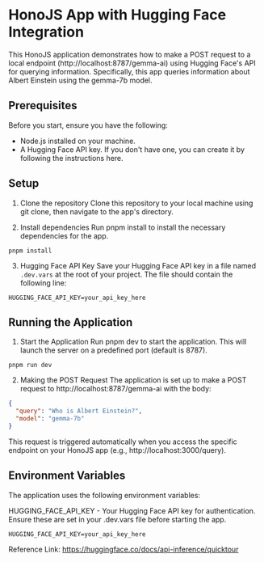 # HonoJS App with Hugging Face Integration

This HonoJS application demonstrates how to make a POST request to a local endpoint (http://localhost:8787/gemma-ai) using Hugging Face's API for querying information. Specifically, this app queries information about Albert Einstein using the gemma-7b model.

## Prerequisites

Before you start, ensure you have the following:

- Node.js installed on your machine.
- A Hugging Face API key. If you don't have one, you can create it by following the instructions here.

## Setup

1. Clone the repository
   Clone this repository to your local machine using git clone, then navigate to the app's directory.

2. Install dependencies
   Run pnpm install to install the necessary dependencies for the app.

```
pnpm install
```

3. Hugging Face API Key
   Save your Hugging Face API key in a file named `.dev.vars` at the root of your project. The file should contain the following line:

```
HUGGING_FACE_API_KEY=your_api_key_here
```

## Running the Application

1. Start the Application
   Run pnpm dev to start the application. This will launch the server on a predefined port (default is 8787).

```
pnpm run dev
```

2. Making the POST Request
   The application is set up to make a POST request to http://localhost:8787/gemma-ai with the body:

```json
{
  "query": "Who is Albert Einstein?",
  "model": "gemma-7b"
}
```

This request is triggered automatically when you access the specific endpoint on your HonoJS app (e.g., http://localhost:3000/query).

## Environment Variables

The application uses the following environment variables:

HUGGING_FACE_API_KEY - Your Hugging Face API key for authentication.
Ensure these are set in your .dev.vars file before starting the app.

```
HUGGING_FACE_API_KEY=your_api_key_here
```

Reference Link: https://huggingface.co/docs/api-inference/quicktour
